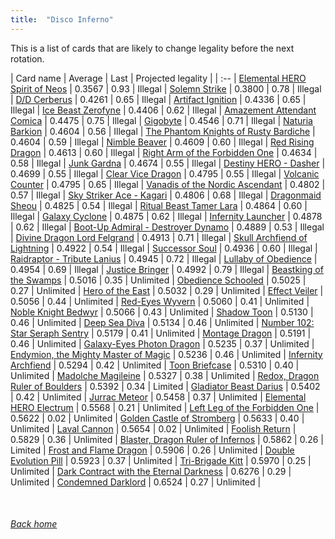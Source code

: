 ```yaml
---
title:  "Disco Inferno"
---
```


This is a list of cards that are likely to change legality before the next rotation.

| Card name | Average | Last | Projected legality |
| :-- |
[Elemental HERO Spirit of Neos](https://db.ygoprodeck.com/card/?search=Elemental%20HERO%20Spirit%20of%20Neos) | 0.3567 | 0.93 | Illegal |
[Solemn Strike](https://db.ygoprodeck.com/card/?search=Solemn%20Strike) | 0.3800 | 0.78 | Illegal |
[D/D Cerberus](https://db.ygoprodeck.com/card/?search=D/D%20Cerberus) | 0.4261 | 0.65 | Illegal |
[Artifact Ignition](https://db.ygoprodeck.com/card/?search=Artifact%20Ignition) | 0.4336 | 0.65 | Illegal |
[Ice Beast Zerofyne](https://db.ygoprodeck.com/card/?search=Ice%20Beast%20Zerofyne) | 0.4406 | 0.62 | Illegal |
[Amazement Attendant Comica](https://db.ygoprodeck.com/card/?search=Amazement%20Attendant%20Comica) | 0.4475 | 0.75 | Illegal |
[Gigobyte](https://db.ygoprodeck.com/card/?search=Gigobyte) | 0.4546 | 0.71 | Illegal |
[Naturia Barkion](https://db.ygoprodeck.com/card/?search=Naturia%20Barkion) | 0.4604 | 0.56 | Illegal |
[The Phantom Knights of Rusty Bardiche](https://db.ygoprodeck.com/card/?search=The%20Phantom%20Knights%20of%20Rusty%20Bardiche) | 0.4604 | 0.59 | Illegal |
[Nimble Beaver](https://db.ygoprodeck.com/card/?search=Nimble%20Beaver) | 0.4609 | 0.60 | Illegal |
[Red Rising Dragon](https://db.ygoprodeck.com/card/?search=Red%20Rising%20Dragon) | 0.4613 | 0.60 | Illegal |
[Right Arm of the Forbidden One](https://db.ygoprodeck.com/card/?search=Right%20Arm%20of%20the%20Forbidden%20One) | 0.4634 | 0.58 | Illegal |
[Junk Gardna](https://db.ygoprodeck.com/card/?search=Junk%20Gardna) | 0.4674 | 0.55 | Illegal |
[Destiny HERO - Dasher](https://db.ygoprodeck.com/card/?search=Destiny%20HERO%20-%20Dasher) | 0.4699 | 0.55 | Illegal |
[Clear Vice Dragon](https://db.ygoprodeck.com/card/?search=Clear%20Vice%20Dragon) | 0.4795 | 0.55 | Illegal |
[Volcanic Counter](https://db.ygoprodeck.com/card/?search=Volcanic%20Counter) | 0.4795 | 0.65 | Illegal |
[Vanadis of the Nordic Ascendant](https://db.ygoprodeck.com/card/?search=Vanadis%20of%20the%20Nordic%20Ascendant) | 0.4802 | 0.57 | Illegal |
[Sky Striker Ace - Kagari](https://db.ygoprodeck.com/card/?search=Sky%20Striker%20Ace%20-%20Kagari) | 0.4806 | 0.68 | Illegal |
[Dragonmaid Sheou](https://db.ygoprodeck.com/card/?search=Dragonmaid%20Sheou) | 0.4825 | 0.54 | Illegal |
[Ritual Beast Tamer Lara](https://db.ygoprodeck.com/card/?search=Ritual%20Beast%20Tamer%20Lara) | 0.4864 | 0.60 | Illegal |
[Galaxy Cyclone](https://db.ygoprodeck.com/card/?search=Galaxy%20Cyclone) | 0.4875 | 0.62 | Illegal |
[Infernity Launcher](https://db.ygoprodeck.com/card/?search=Infernity%20Launcher) | 0.4878 | 0.62 | Illegal |
[Boot-Up Admiral - Destroyer Dynamo](https://db.ygoprodeck.com/card/?search=Boot-Up%20Admiral%20-%20Destroyer%20Dynamo) | 0.4889 | 0.53 | Illegal |
[Divine Dragon Lord Felgrand](https://db.ygoprodeck.com/card/?search=Divine%20Dragon%20Lord%20Felgrand) | 0.4913 | 0.71 | Illegal |
[Skull Archfiend of Lightning](https://db.ygoprodeck.com/card/?search=Skull%20Archfiend%20of%20Lightning) | 0.4922 | 0.54 | Illegal |
[Successor Soul](https://db.ygoprodeck.com/card/?search=Successor%20Soul) | 0.4936 | 0.60 | Illegal |
[Raidraptor - Tribute Lanius](https://db.ygoprodeck.com/card/?search=Raidraptor%20-%20Tribute%20Lanius) | 0.4945 | 0.72 | Illegal |
[Lullaby of Obedience](https://db.ygoprodeck.com/card/?search=Lullaby%20of%20Obedience) | 0.4954 | 0.69 | Illegal |
[Justice Bringer](https://db.ygoprodeck.com/card/?search=Justice%20Bringer) | 0.4992 | 0.79 | Illegal |
[Beastking of the Swamps](https://db.ygoprodeck.com/card/?search=Beastking%20of%20the%20Swamps) | 0.5016 | 0.35 | Unlimited |
[Obedience Schooled](https://db.ygoprodeck.com/card/?search=Obedience%20Schooled) | 0.5025 | 0.27 | Unlimited |
[Hero of the East](https://db.ygoprodeck.com/card/?search=Hero%20of%20the%20East) | 0.5032 | 0.29 | Unlimited |
[Effect Veiler](https://db.ygoprodeck.com/card/?search=Effect%20Veiler) | 0.5056 | 0.44 | Unlimited |
[Red-Eyes Wyvern](https://db.ygoprodeck.com/card/?search=Red-Eyes%20Wyvern) | 0.5060 | 0.41 | Unlimited |
[Noble Knight Bedwyr](https://db.ygoprodeck.com/card/?search=Noble%20Knight%20Bedwyr) | 0.5066 | 0.43 | Unlimited |
[Shadow Toon](https://db.ygoprodeck.com/card/?search=Shadow%20Toon) | 0.5130 | 0.46 | Unlimited |
[Deep Sea Diva](https://db.ygoprodeck.com/card/?search=Deep%20Sea%20Diva) | 0.5134 | 0.46 | Unlimited |
[Number 102: Star Seraph Sentry](https://db.ygoprodeck.com/card/?search=Number%20102:%20Star%20Seraph%20Sentry) | 0.5179 | 0.41 | Unlimited |
[Montage Dragon](https://db.ygoprodeck.com/card/?search=Montage%20Dragon) | 0.5191 | 0.46 | Unlimited |
[Galaxy-Eyes Photon Dragon](https://db.ygoprodeck.com/card/?search=Galaxy-Eyes%20Photon%20Dragon) | 0.5235 | 0.37 | Unlimited |
[Endymion, the Mighty Master of Magic](https://db.ygoprodeck.com/card/?search=Endymion,%20the%20Mighty%20Master%20of%20Magic) | 0.5236 | 0.46 | Unlimited |
[Infernity Archfiend](https://db.ygoprodeck.com/card/?search=Infernity%20Archfiend) | 0.5294 | 0.42 | Unlimited |
[Toon Briefcase](https://db.ygoprodeck.com/card/?search=Toon%20Briefcase) | 0.5310 | 0.40 | Unlimited |
[Madolche Magileine](https://db.ygoprodeck.com/card/?search=Madolche%20Magileine) | 0.5327 | 0.38 | Unlimited |
[Redox, Dragon Ruler of Boulders](https://db.ygoprodeck.com/card/?search=Redox,%20Dragon%20Ruler%20of%20Boulders) | 0.5392 | 0.34 | Limited |
[Gladiator Beast Darius](https://db.ygoprodeck.com/card/?search=Gladiator%20Beast%20Darius) | 0.5402 | 0.42 | Unlimited |
[Jurrac Meteor](https://db.ygoprodeck.com/card/?search=Jurrac%20Meteor) | 0.5458 | 0.37 | Unlimited |
[Elemental HERO Electrum](https://db.ygoprodeck.com/card/?search=Elemental%20HERO%20Electrum) | 0.5568 | 0.21 | Unlimited |
[Left Leg of the Forbidden One](https://db.ygoprodeck.com/card/?search=Left%20Leg%20of%20the%20Forbidden%20One) | 0.5622 | 0.02 | Unlimited |
[Golden Castle of Stromberg](https://db.ygoprodeck.com/card/?search=Golden%20Castle%20of%20Stromberg) | 0.5633 | 0.40 | Unlimited |
[Laval Cannon](https://db.ygoprodeck.com/card/?search=Laval%20Cannon) | 0.5654 | 0.02 | Unlimited |
[Foolish Return](https://db.ygoprodeck.com/card/?search=Foolish%20Return) | 0.5829 | 0.36 | Unlimited |
[Blaster, Dragon Ruler of Infernos](https://db.ygoprodeck.com/card/?search=Blaster,%20Dragon%20Ruler%20of%20Infernos) | 0.5862 | 0.26 | Limited |
[Frost and Flame Dragon](https://db.ygoprodeck.com/card/?search=Frost%20and%20Flame%20Dragon) | 0.5906 | 0.26 | Unlimited |
[Double Evolution Pill](https://db.ygoprodeck.com/card/?search=Double%20Evolution%20Pill) | 0.5923 | 0.37 | Unlimited |
[Tri-Brigade Kitt](https://db.ygoprodeck.com/card/?search=Tri-Brigade%20Kitt) | 0.5970 | 0.25 | Unlimited |
[Dark Contract with the Eternal Darkness](https://db.ygoprodeck.com/card/?search=Dark%20Contract%20with%20the%20Eternal%20Darkness) | 0.6276 | 0.29 | Unlimited |
[Condemned Darklord](https://db.ygoprodeck.com/card/?search=Condemned%20Darklord) | 0.6524 | 0.27 | Unlimited |

<br>

###### [Back home](index)
